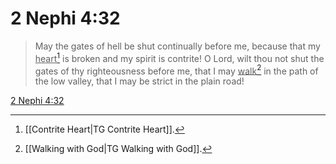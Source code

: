 # 2 Nephi 4:32

> May the gates of hell be shut continually before me, because that my <u>heart</u>[^a] is broken and my spirit is contrite! O Lord, wilt thou not shut the gates of thy righteousness before me, that I may <u>walk</u>[^b] in the path of the low valley, that I may be strict in the plain road!

[2 Nephi 4:32](https://www.churchofjesuschrist.org/study/scriptures/bofm/2-ne/4?lang=eng&id=p32#p32)


[^a]: [[Contrite Heart|TG Contrite Heart]].  
[^b]: [[Walking with God|TG Walking with God]].  
